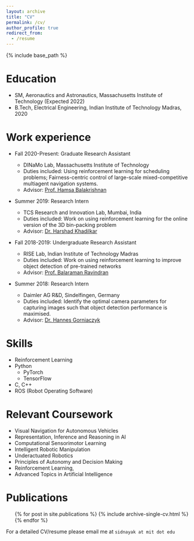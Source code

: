 ```yaml
---
layout: archive
title: "CV"
permalink: /cv/
author_profile: true
redirect_from:
  - /resume
---
```


{% include base_path %}

Education
======
* SM, Aeronautics and Astronautics, Massachusetts Institute of Technology (Expected 2022)
* B.Tech, Electrical Engineering, Indian Institute of Technology Madras, 2020

Work experience
======
* Fall 2020-Present: Graduate Research Assistant
  * DINaMo Lab, Massachusetts Institute of Technology
  * Duties included: Using reinforcement learning for scheduling problems; Fairness-centric control of large-scale mixed-competitive multiagent navigation systems.
  * Advisor: [Prof. Hamsa Balakrishnan](https://www.mit.edu/~hamsa/index.html)

* Summer 2019: Research Intern
  * TCS Research and Innovation Lab, Mumbai, India
  * Duties included: Work on using reinforcement learning for the online version of the 3D bin-packing problem 
  * Advisor: [Dr. Harshad Khadilkar](https://sites.google.com/view/harshad/home)

* Fall 2018-2019: Undergraduate Research Assistant
  * RISE Lab, Indian Institute of Technology Madras
  * Duties included: Work on using reinforcement learning to improve object detection of pre-trained networks
  * Advisor: [Prof. Balaraman Ravindran](https://www.cse.iitm.ac.in/~ravi/)

* Summer 2018: Research Intern
  * Daimler AG R&D, Sindelfingen, Germany
  * Duties included: Identify the optimal camera parameters for capturing images such that object detection performance is maximised.
  * Advisor: [Dr. Hannes Gorniaczyk](https://de.linkedin.com/in/gorniaczyk)

  
Skills
======
* Reinforcement Learning
* Python
  * PyTorch
  * TensorFlow
* C, C++
* ROS (Robot Operating Software)

Relevant Coursework
======
* Visual Navigation for Autonomous Vehicles
* Representation, Inference and Reasoning in AI 
* Computational Sensorimotor Learning
* Intelligent Robotic Manipulation
* Underactuated Robotics
* Principles of Autonomy and Decision Making
* Reinforcement Learning, 
* Advanced Topics in Artificial Intelligence

Publications
======
  <ul>{% for post in site.publications %}
    {% include archive-single-cv.html %}
  {% endfor %}</ul>
  

For a detailed CV/resume please email me at `sidnayak at mit dot edu`